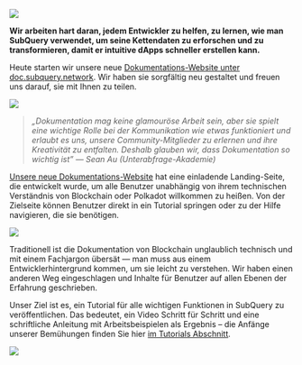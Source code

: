 ![](https://miro.medium.com/max/1400/1*g51P_PPoseNqEfCBgvpXXA.png)

**Wir arbeiten hart daran, jedem Entwickler zu helfen, zu lernen, wie man SubQuery verwendet, um seine Kettendaten zu erforschen und zu transformieren, damit er intuitive dApps schneller erstellen kann.**

Heute starten wir unsere neue [Dokumentations-Website unter doc.subquery.network](https://doc.subquery.network/). Wir haben sie sorgfältig neu gestaltet und freuen uns darauf, sie mit Ihnen zu teilen.

![](https://miro.medium.com/max/1200/1*snyFSjyQ9q116bmIcaVfsQ.gif)

> _„_Dokumentation mag keine glamouröse Arbeit sein, aber sie spielt eine wichtige Rolle bei der Kommunikation wie etwas funktioniert und erlaubt es uns, unsere Community-Mitglieder zu erlernen und ihre Kreativität zu entfalten. Deshalb glauben wir, dass Dokumentation so wichtig ist_” — Sean Au (Unterabfrage-Akademie)_

[Unsere neue Dokumentations-Website](https://doc.subquery.network/) hat eine einladende Landing-Seite, die entwickelt wurde, um alle Benutzer unabhängig von ihrem technischen Verständnis von Blockchain oder Polkadot willkommen zu heißen. Von der Zielseite können Benutzer direkt in ein Tutorial springen oder zu der Hilfe navigieren, die sie benötigen.


![](https://miro.medium.com/max/1400/1*obZau98aya3Ohtc43DAuEw.png)

Traditionell ist die Dokumentation von Blockchain unglaublich technisch und mit einem Fachjargon übersät — man muss aus einem Entwicklerhintergrund kommen, um sie leicht zu verstehen. Wir haben einen anderen Weg eingeschlagen und Inhalte für Benutzer auf allen Ebenen der Erfahrung geschrieben.

Unser Ziel ist es, ein Tutorial für alle wichtigen Funktionen in SubQuery zu veröffentlichen. Das bedeutet, ein Video Schritt für Schritt und eine schriftliche Anleitung mit Arbeitsbeispielen als Ergebnis – die Anfänge unserer Bemühungen finden Sie hier [im Tutorials Abschnitt](https://doc.subquery.network/tutorials_examples/howto.html).

![](https://miro.medium.com/max/1200/1*nxy4aDTaQ0EMGudm0QW09g.gif)